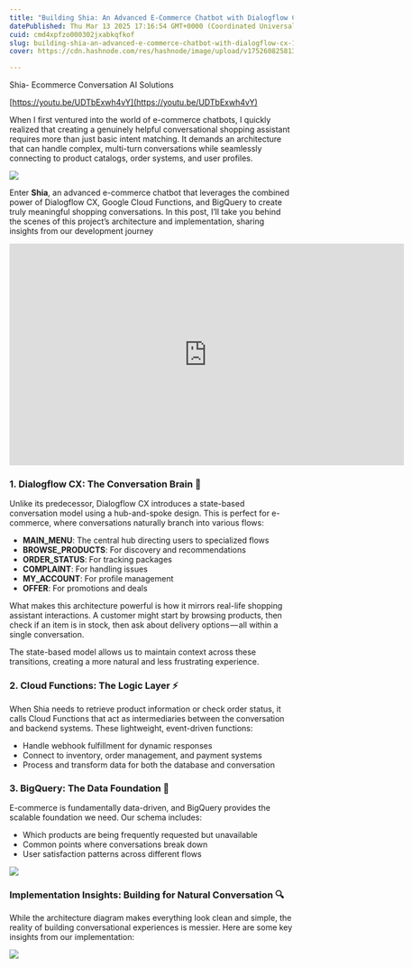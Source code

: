 ```yaml
---
title: "Building Shia: An Advanced E-Commerce Chatbot with Dialogflow CX🛒💬"
datePublished: Thu Mar 13 2025 17:16:54 GMT+0000 (Coordinated Universal Time)
cuid: cmd4xpfzo000302jxabkqfkof
slug: building-shia-an-advanced-e-commerce-chatbot-with-dialogflow-cx-17f9371c3ff4
cover: https://cdn.hashnode.com/res/hashnode/image/upload/v1752608258132/dd60ca7e-cd6b-422d-a9d1-80eb57de7303.jpeg

---
```


Shia- Ecommerce Conversation AI Solutions

[https://youtu.be/UDTbExwh4vY](https://youtu.be/UDTbExwh4vY)

When I first ventured into the world of e-commerce chatbots, I quickly realized that creating a genuinely helpful conversational shopping assistant requires more than just basic intent matching. It demands an architecture that can handle complex, multi-turn conversations while seamlessly connecting to product catalogs, order systems, and user profiles.

![](https://cdn.hashnode.com/res/hashnode/image/upload/v1752608253323/f9d8f18d-ef1f-4127-99fd-52713f884d5e.png)

Enter **Shia**, an advanced e-commerce chatbot that leverages the combined power of Dialogflow CX, Google Cloud Functions, and BigQuery to create truly meaningful shopping conversations. In this post, I’ll take you behind the scenes of this project’s architecture and implementation, sharing insights from our development journey

<iframe src="https://www.youtube.com/embed/UDTbExwh4vY" width="700" height="393" frameborder="0" scrolling="no"></iframe>

### 1\. Dialogflow CX: The Conversation Brain 🧠

Unlike its predecessor, Dialogflow CX introduces a state-based conversation model using a hub-and-spoke design. This is perfect for e-commerce, where conversations naturally branch into various flows:

*   **MAIN\_MENU**: The central hub directing users to specialized flows
*   **BROWSE\_PRODUCTS**: For discovery and recommendations
*   **ORDER\_STATUS**: For tracking packages
*   **COMPLAINT**: For handling issues
*   **MY\_ACCOUNT**: For profile management
*   **OFFER**: For promotions and deals

What makes this architecture powerful is how it mirrors real-life shopping assistant interactions. A customer might start by browsing products, then check if an item is in stock, then ask about delivery options — all within a single conversation.

The state-based model allows us to maintain context across these transitions, creating a more natural and less frustrating experience.

### 2\. Cloud Functions: The Logic Layer ⚡

When Shia needs to retrieve product information or check order status, it calls Cloud Functions that act as intermediaries between the conversation and backend systems. These lightweight, event-driven functions:

*   Handle webhook fulfillment for dynamic responses
*   Connect to inventory, order management, and payment systems
*   Process and transform data for both the database and conversation

### 3\. BigQuery: The Data Foundation 💾

E-commerce is fundamentally data-driven, and BigQuery provides the scalable foundation we need. Our schema includes:

*   Which products are being frequently requested but unavailable
*   Common points where conversations break down
*   User satisfaction patterns across different flows

![](https://cdn.hashnode.com/res/hashnode/image/upload/v1752608254954/71f4f898-c0d9-42f2-8bb0-17656e909d9f.png)

### Implementation Insights: Building for Natural Conversation 🔍

While the architecture diagram makes everything look clean and simple, the reality of building conversational experiences is messier. Here are some key insights from our implementation:

![](https://cdn.hashnode.com/res/hashnode/image/upload/v1752608256295/93a71157-b494-450e-a6d2-eacbf7448539.png)